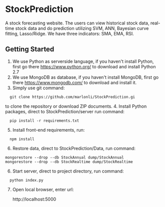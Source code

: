 ﻿# StockPrediction
A stock forecasting website. The users can view historical stock data, real-time stock data and do prediction utilizing SVM, ANN, Bayesian curve fitting, Lasso/Ridge. We have three indicators: SMA, EMA, RSI.

## Getting Started
1. We use Python as serverside language, if you haven't install Python, first go there https://www.python.org/ to download and install Python 2.7
2. We use MongoDB as database, if you haven't install MongoDB, first go there https://www.mongodb.com/ to download and install it.
3. Simply use git command:
  ```
	git clone https://github.com/marlonli/StockPrediction.gi
  ```
to clone the repository or download ZIP documents.
4. Install Python packages, direct to StockPrediction/server run command:
  ```
	pip install -r requirements.txt
  ```
5. Install front-end requirements, run:
  ```
	npm install
  ```
6. Restore data, direct to StockPrediction/Data, run command:

```
mongorestore --drop --db StockAnnual dump/StockAnnual
mongorestore --drop --db StockRealtime dump/StockRealtime
```

6. Start server, direct to project directory, run command:
  ```
	python index.py
  ```
7. Open local browser, enter url:

	http://localhost:5000
  
